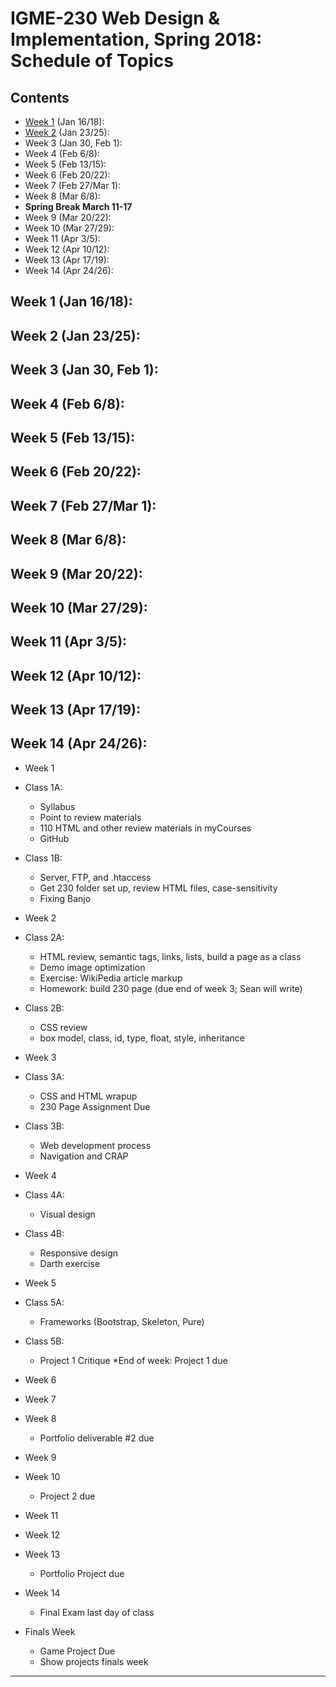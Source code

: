 
# IGME-230 Web Design & Implementation, Spring 2018: Schedule of Topics 

## Contents

- [Week 1](#week1) (Jan 16/18):
- [Week 2](#week2) (Jan 23/25):
- Week 3 (Jan 30, Feb 1):
- Week 4 (Feb 6/8):
- Week 5 (Feb 13/15):
- Week 6 (Feb 20/22):
- Week 7 (Feb 27/Mar 1):
- Week 8 (Mar 6/8):
- **Spring Break March 11-17**
- Week 9 (Mar 20/22):
- Week 10 (Mar 27/29):
- Week 11 (Apr 3/5):
- Week 12 (Apr 10/12):
- Week 13 (Apr 17/19):
- Week 14 (Apr 24/26):

## <a id="week1"></a>Week 1 (Jan 16/18):
## <a id="section2"></a>Week 2 (Jan 23/25):
## Week 3 (Jan 30, Feb 1):
## Week 4 (Feb 6/8):
## Week 5 (Feb 13/15):
## Week 6 (Feb 20/22):
## Week 7 (Feb 27/Mar 1):
## Week 8 (Mar 6/8):
## Week 9 (Mar 20/22):
## Week 10 (Mar 27/29):
## Week 11 (Apr 3/5):
## Week 12 (Apr 10/12):
## Week 13 (Apr 17/19):
## Week 14 (Apr 24/26):

* Week 1
* Class 1A:
   * Syllabus
   * Point to review materials
   * 110 HTML and other review materials in myCourses
   * GitHub
* Class 1B:
   - Server, FTP, and .htaccess
   - Get 230 folder set up, review HTML files, case-sensitivity
   - Fixing Banjo

* Week 2
* Class 2A:
   - HTML review, semantic tags, links, lists, build a page as a class
   - Demo image optimization
   - Exercise: WikiPedia article markup
   - Homework: build 230 page (due end of week 3; Sean will write)
* Class 2B:
   - CSS review
   - box model, class, id, type, float, style, inheritance

* Week 3
* Class 3A:
   - CSS and HTML wrapup
   - 230 Page Assignment Due
* Class 3B:
   - Web development process
   - Navigation and CRAP
 
* Week 4
* Class 4A:
   - Visual design
* Class 4B:
   - Responsive design
   - Darth exercise
  
* Week 5
* Class 5A:
   - Frameworks (Bootstrap, Skeleton, Pure)
* Class 5B:
   - Project 1 Critique
*End of week: Project 1 due
  
* Week 6
* Week 7
* Week 8
  * Portfolio deliverable #2 due
* Week 9
* Week 10
  * Project 2 due
* Week 11
* Week 12
* Week 13
  * Portfolio Project due
* Week 14
  * Final Exam last day of class
* Finals Week
  * Game Project Due
  * Show projects finals week
 
----------------------------------------
